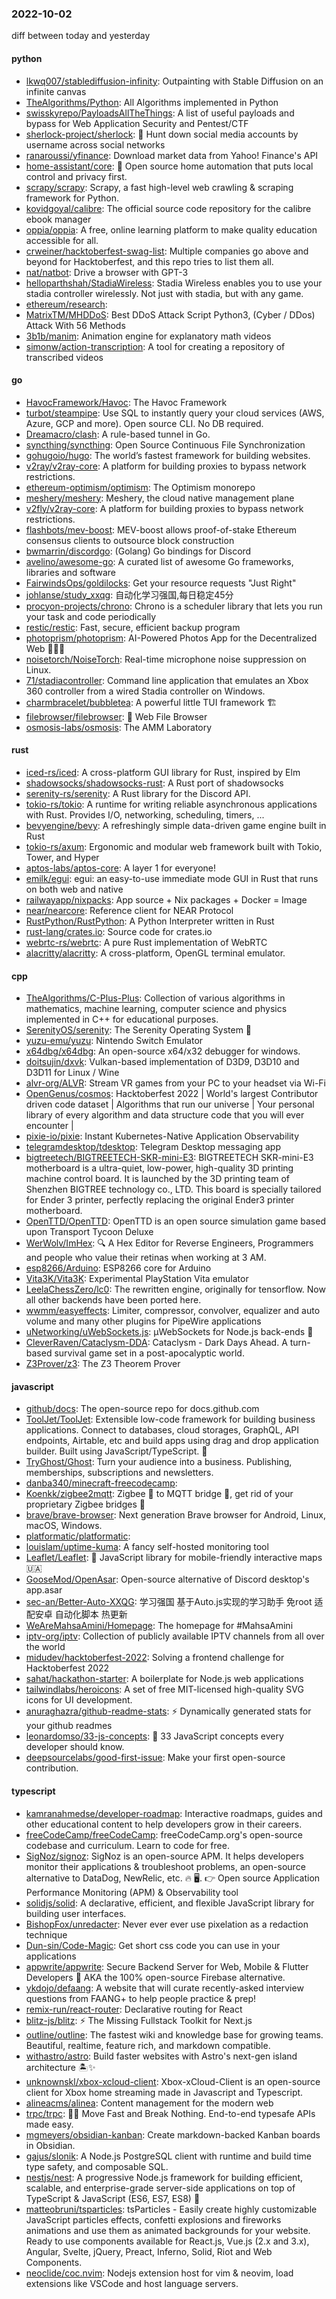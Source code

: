 ### 2022-10-02
diff between today and yesterday

#### python
* [lkwq007/stablediffusion-infinity](https://github.com/lkwq007/stablediffusion-infinity): Outpainting with Stable Diffusion on an infinite canvas
* [TheAlgorithms/Python](https://github.com/TheAlgorithms/Python): All Algorithms implemented in Python
* [swisskyrepo/PayloadsAllTheThings](https://github.com/swisskyrepo/PayloadsAllTheThings): A list of useful payloads and bypass for Web Application Security and Pentest/CTF
* [sherlock-project/sherlock](https://github.com/sherlock-project/sherlock): 🔎 Hunt down social media accounts by username across social networks
* [ranaroussi/yfinance](https://github.com/ranaroussi/yfinance): Download market data from Yahoo! Finance's API
* [home-assistant/core](https://github.com/home-assistant/core): 🏡 Open source home automation that puts local control and privacy first.
* [scrapy/scrapy](https://github.com/scrapy/scrapy): Scrapy, a fast high-level web crawling & scraping framework for Python.
* [kovidgoyal/calibre](https://github.com/kovidgoyal/calibre): The official source code repository for the calibre ebook manager
* [oppia/oppia](https://github.com/oppia/oppia): A free, online learning platform to make quality education accessible for all.
* [crweiner/hacktoberfest-swag-list](https://github.com/crweiner/hacktoberfest-swag-list): Multiple companies go above and beyond for Hacktoberfest, and this repo tries to list them all.
* [nat/natbot](https://github.com/nat/natbot): Drive a browser with GPT-3
* [helloparthshah/StadiaWireless](https://github.com/helloparthshah/StadiaWireless): Stadia Wireless enables you to use your stadia controller wirelessly. Not just with stadia, but with any game.
* [ethereum/research](https://github.com/ethereum/research): 
* [MatrixTM/MHDDoS](https://github.com/MatrixTM/MHDDoS): Best DDoS Attack Script Python3, (Cyber / DDos) Attack With 56 Methods
* [3b1b/manim](https://github.com/3b1b/manim): Animation engine for explanatory math videos
* [simonw/action-transcription](https://github.com/simonw/action-transcription): A tool for creating a repository of transcribed videos

#### go
* [HavocFramework/Havoc](https://github.com/HavocFramework/Havoc): The Havoc Framework
* [turbot/steampipe](https://github.com/turbot/steampipe): Use SQL to instantly query your cloud services (AWS, Azure, GCP and more). Open source CLI. No DB required.
* [Dreamacro/clash](https://github.com/Dreamacro/clash): A rule-based tunnel in Go.
* [syncthing/syncthing](https://github.com/syncthing/syncthing): Open Source Continuous File Synchronization
* [gohugoio/hugo](https://github.com/gohugoio/hugo): The world’s fastest framework for building websites.
* [v2ray/v2ray-core](https://github.com/v2ray/v2ray-core): A platform for building proxies to bypass network restrictions.
* [ethereum-optimism/optimism](https://github.com/ethereum-optimism/optimism): The Optimism monorepo
* [meshery/meshery](https://github.com/meshery/meshery): Meshery, the cloud native management plane
* [v2fly/v2ray-core](https://github.com/v2fly/v2ray-core): A platform for building proxies to bypass network restrictions.
* [flashbots/mev-boost](https://github.com/flashbots/mev-boost): MEV-boost allows proof-of-stake Ethereum consensus clients to outsource block construction
* [bwmarrin/discordgo](https://github.com/bwmarrin/discordgo): (Golang) Go bindings for Discord
* [avelino/awesome-go](https://github.com/avelino/awesome-go): A curated list of awesome Go frameworks, libraries and software
* [FairwindsOps/goldilocks](https://github.com/FairwindsOps/goldilocks): Get your resource requests "Just Right"
* [johlanse/study_xxqg](https://github.com/johlanse/study_xxqg): 自动化学习强国,每日稳定45分
* [procyon-projects/chrono](https://github.com/procyon-projects/chrono): Chrono is a scheduler library that lets you run your task and code periodically
* [restic/restic](https://github.com/restic/restic): Fast, secure, efficient backup program
* [photoprism/photoprism](https://github.com/photoprism/photoprism): AI-Powered Photos App for the Decentralized Web 🌈💎✨
* [noisetorch/NoiseTorch](https://github.com/noisetorch/NoiseTorch): Real-time microphone noise suppression on Linux.
* [71/stadiacontroller](https://github.com/71/stadiacontroller): Command line application that emulates an Xbox 360 controller from a wired Stadia controller on Windows.
* [charmbracelet/bubbletea](https://github.com/charmbracelet/bubbletea): A powerful little TUI framework 🏗
* [filebrowser/filebrowser](https://github.com/filebrowser/filebrowser): 📂 Web File Browser
* [osmosis-labs/osmosis](https://github.com/osmosis-labs/osmosis): The AMM Laboratory

#### rust
* [iced-rs/iced](https://github.com/iced-rs/iced): A cross-platform GUI library for Rust, inspired by Elm
* [shadowsocks/shadowsocks-rust](https://github.com/shadowsocks/shadowsocks-rust): A Rust port of shadowsocks
* [serenity-rs/serenity](https://github.com/serenity-rs/serenity): A Rust library for the Discord API.
* [tokio-rs/tokio](https://github.com/tokio-rs/tokio): A runtime for writing reliable asynchronous applications with Rust. Provides I/O, networking, scheduling, timers, ...
* [bevyengine/bevy](https://github.com/bevyengine/bevy): A refreshingly simple data-driven game engine built in Rust
* [tokio-rs/axum](https://github.com/tokio-rs/axum): Ergonomic and modular web framework built with Tokio, Tower, and Hyper
* [aptos-labs/aptos-core](https://github.com/aptos-labs/aptos-core): A layer 1 for everyone!
* [emilk/egui](https://github.com/emilk/egui): egui: an easy-to-use immediate mode GUI in Rust that runs on both web and native
* [railwayapp/nixpacks](https://github.com/railwayapp/nixpacks): App source + Nix packages + Docker = Image
* [near/nearcore](https://github.com/near/nearcore): Reference client for NEAR Protocol
* [RustPython/RustPython](https://github.com/RustPython/RustPython): A Python Interpreter written in Rust
* [rust-lang/crates.io](https://github.com/rust-lang/crates.io): Source code for crates.io
* [webrtc-rs/webrtc](https://github.com/webrtc-rs/webrtc): A pure Rust implementation of WebRTC
* [alacritty/alacritty](https://github.com/alacritty/alacritty): A cross-platform, OpenGL terminal emulator.

#### cpp
* [TheAlgorithms/C-Plus-Plus](https://github.com/TheAlgorithms/C-Plus-Plus): Collection of various algorithms in mathematics, machine learning, computer science and physics implemented in C++ for educational purposes.
* [SerenityOS/serenity](https://github.com/SerenityOS/serenity): The Serenity Operating System 🐞
* [yuzu-emu/yuzu](https://github.com/yuzu-emu/yuzu): Nintendo Switch Emulator
* [x64dbg/x64dbg](https://github.com/x64dbg/x64dbg): An open-source x64/x32 debugger for windows.
* [doitsujin/dxvk](https://github.com/doitsujin/dxvk): Vulkan-based implementation of D3D9, D3D10 and D3D11 for Linux / Wine
* [alvr-org/ALVR](https://github.com/alvr-org/ALVR): Stream VR games from your PC to your headset via Wi-Fi
* [OpenGenus/cosmos](https://github.com/OpenGenus/cosmos): Hacktoberfest 2022 | World's largest Contributor driven code dataset | Algorithms that run our universe | Your personal library of every algorithm and data structure code that you will ever encounter |
* [pixie-io/pixie](https://github.com/pixie-io/pixie): Instant Kubernetes-Native Application Observability
* [telegramdesktop/tdesktop](https://github.com/telegramdesktop/tdesktop): Telegram Desktop messaging app
* [bigtreetech/BIGTREETECH-SKR-mini-E3](https://github.com/bigtreetech/BIGTREETECH-SKR-mini-E3): BIGTREETECH SKR-mini-E3 motherboard is a ultra-quiet, low-power, high-quality 3D printing machine control board. It is launched by the 3D printing team of Shenzhen BIGTREE technology co., LTD. This board is specially tailored for Ender 3 printer, perfectly replacing the original Ender3 printer motherboard.
* [OpenTTD/OpenTTD](https://github.com/OpenTTD/OpenTTD): OpenTTD is an open source simulation game based upon Transport Tycoon Deluxe
* [WerWolv/ImHex](https://github.com/WerWolv/ImHex): 🔍 A Hex Editor for Reverse Engineers, Programmers and people who value their retinas when working at 3 AM.
* [esp8266/Arduino](https://github.com/esp8266/Arduino): ESP8266 core for Arduino
* [Vita3K/Vita3K](https://github.com/Vita3K/Vita3K): Experimental PlayStation Vita emulator
* [LeelaChessZero/lc0](https://github.com/LeelaChessZero/lc0): The rewritten engine, originally for tensorflow. Now all other backends have been ported here.
* [wwmm/easyeffects](https://github.com/wwmm/easyeffects): Limiter, compressor, convolver, equalizer and auto volume and many other plugins for PipeWire applications
* [uNetworking/uWebSockets.js](https://github.com/uNetworking/uWebSockets.js): μWebSockets for Node.js back-ends 🤘
* [CleverRaven/Cataclysm-DDA](https://github.com/CleverRaven/Cataclysm-DDA): Cataclysm - Dark Days Ahead. A turn-based survival game set in a post-apocalyptic world.
* [Z3Prover/z3](https://github.com/Z3Prover/z3): The Z3 Theorem Prover

#### javascript
* [github/docs](https://github.com/github/docs): The open-source repo for docs.github.com
* [ToolJet/ToolJet](https://github.com/ToolJet/ToolJet): Extensible low-code framework for building business applications. Connect to databases, cloud storages, GraphQL, API endpoints, Airtable, etc and build apps using drag and drop application builder. Built using JavaScript/TypeScript. 🚀
* [TryGhost/Ghost](https://github.com/TryGhost/Ghost): Turn your audience into a business. Publishing, memberships, subscriptions and newsletters.
* [danba340/minecraft-freecodecamp](https://github.com/danba340/minecraft-freecodecamp): 
* [Koenkk/zigbee2mqtt](https://github.com/Koenkk/zigbee2mqtt): Zigbee 🐝 to MQTT bridge 🌉, get rid of your proprietary Zigbee bridges 🔨
* [brave/brave-browser](https://github.com/brave/brave-browser): Next generation Brave browser for Android, Linux, macOS, Windows.
* [platformatic/platformatic](https://github.com/platformatic/platformatic): 
* [louislam/uptime-kuma](https://github.com/louislam/uptime-kuma): A fancy self-hosted monitoring tool
* [Leaflet/Leaflet](https://github.com/Leaflet/Leaflet): 🍃 JavaScript library for mobile-friendly interactive maps 🇺🇦
* [GooseMod/OpenAsar](https://github.com/GooseMod/OpenAsar): Open-source alternative of Discord desktop's app.asar
* [sec-an/Better-Auto-XXQG](https://github.com/sec-an/Better-Auto-XXQG): 学习强国 基于Auto.js实现的学习助手 免root 适配安卓 自动化脚本 热更新
* [WeAreMahsaAmini/Homepage](https://github.com/WeAreMahsaAmini/Homepage): The homepage for #MahsaAmini
* [iptv-org/iptv](https://github.com/iptv-org/iptv): Collection of publicly available IPTV channels from all over the world
* [midudev/hacktoberfest-2022](https://github.com/midudev/hacktoberfest-2022): Solving a frontend challenge for Hacktoberfest 2022
* [sahat/hackathon-starter](https://github.com/sahat/hackathon-starter): A boilerplate for Node.js web applications
* [tailwindlabs/heroicons](https://github.com/tailwindlabs/heroicons): A set of free MIT-licensed high-quality SVG icons for UI development.
* [anuraghazra/github-readme-stats](https://github.com/anuraghazra/github-readme-stats): ⚡ Dynamically generated stats for your github readmes
* [leonardomso/33-js-concepts](https://github.com/leonardomso/33-js-concepts): 📜 33 JavaScript concepts every developer should know.
* [deepsourcelabs/good-first-issue](https://github.com/deepsourcelabs/good-first-issue): Make your first open-source contribution.

#### typescript
* [kamranahmedse/developer-roadmap](https://github.com/kamranahmedse/developer-roadmap): Interactive roadmaps, guides and other educational content to help developers grow in their careers.
* [freeCodeCamp/freeCodeCamp](https://github.com/freeCodeCamp/freeCodeCamp): freeCodeCamp.org's open-source codebase and curriculum. Learn to code for free.
* [SigNoz/signoz](https://github.com/SigNoz/signoz): SigNoz is an open-source APM. It helps developers monitor their applications & troubleshoot problems, an open-source alternative to DataDog, NewRelic, etc. 🔥 🖥. 👉 Open source Application Performance Monitoring (APM) & Observability tool
* [solidjs/solid](https://github.com/solidjs/solid): A declarative, efficient, and flexible JavaScript library for building user interfaces.
* [BishopFox/unredacter](https://github.com/BishopFox/unredacter): Never ever ever use pixelation as a redaction technique
* [Dun-sin/Code-Magic](https://github.com/Dun-sin/Code-Magic): Get short css code you can use in your applications
* [appwrite/appwrite](https://github.com/appwrite/appwrite): Secure Backend Server for Web, Mobile & Flutter Developers 🚀 AKA the 100% open-source Firebase alternative.
* [ykdojo/defaang](https://github.com/ykdojo/defaang): A website that will curate recently-asked interview questions from FAANG+ to help people practice & prep!
* [remix-run/react-router](https://github.com/remix-run/react-router): Declarative routing for React
* [blitz-js/blitz](https://github.com/blitz-js/blitz): ⚡️ The Missing Fullstack Toolkit for Next.js
* [outline/outline](https://github.com/outline/outline): The fastest wiki and knowledge base for growing teams. Beautiful, realtime, feature rich, and markdown compatible.
* [withastro/astro](https://github.com/withastro/astro): Build faster websites with Astro's next-gen island architecture 🏝✨
* [unknownskl/xbox-xcloud-client](https://github.com/unknownskl/xbox-xcloud-client): Xbox-xCloud-Client is an open-source client for Xbox home streaming made in Javascript and Typescript.
* [alineacms/alinea](https://github.com/alineacms/alinea): Content management for the modern web
* [trpc/trpc](https://github.com/trpc/trpc): 🧙‍♀️ Move Fast and Break Nothing. End-to-end typesafe APIs made easy.
* [mgmeyers/obsidian-kanban](https://github.com/mgmeyers/obsidian-kanban): Create markdown-backed Kanban boards in Obsidian.
* [gajus/slonik](https://github.com/gajus/slonik): A Node.js PostgreSQL client with runtime and build time type safety, and composable SQL.
* [nestjs/nest](https://github.com/nestjs/nest): A progressive Node.js framework for building efficient, scalable, and enterprise-grade server-side applications on top of TypeScript & JavaScript (ES6, ES7, ES8) 🚀
* [matteobruni/tsparticles](https://github.com/matteobruni/tsparticles): tsParticles - Easily create highly customizable JavaScript particles effects, confetti explosions and fireworks animations and use them as animated backgrounds for your website. Ready to use components available for React.js, Vue.js (2.x and 3.x), Angular, Svelte, jQuery, Preact, Inferno, Solid, Riot and Web Components.
* [neoclide/coc.nvim](https://github.com/neoclide/coc.nvim): Nodejs extension host for vim & neovim, load extensions like VSCode and host language servers.
